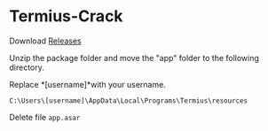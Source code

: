 # Termius-Crack

Download [Releases](https://github.com/ZEERDEER/Termius-Crack/releases/tag/Termius)

Unzip the package folder and move the "app" folder to the following directory.

Replace *[username]*with your username.
```
C:\Users\[username]\AppData\Local\Programs\Termius\resources
```

Delete file ```app.asar```
